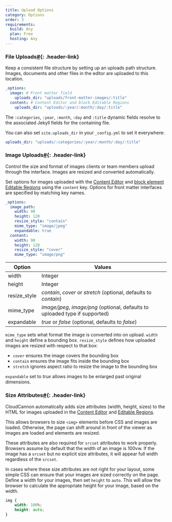 ```yaml
---
title: Upload Options
category: Options
order: 3
requirements:
  build: Any
  plan: Free
  hosting: Any
---
```


### File Uploads[\#](#file-uploads){: .header-link}

Keep a consistent file structure by setting up an uploads path structure. Images, documents and other files in the editor are uploaded to this location.

```yaml
_options:
  image: # Front matter field
    uploads_dir: "uploads/front-matter-images/:title"
  content: # Content Editor and block Editable Regions
    uploads_dir: "uploads/:year/:month/:day/:title"
```

The `:categories`, `:year`, `:month`, `:day` and `:title` dynamic fields resolve to the associated Jekyll fields for the containing file.

You can also set `site.uploads_dir` in your `_config.yml` to set it everywhere:

```yaml
uploads_dir: "uploads/:categories/:year/:month/:day/:title"
```

### Image Uploads[\#](#image-uploads){: .header-link}

Control the size and format of images clients or team members upload through the interface. Images are resized and converted automatically.

Set options for images uploaded with the [Content Editor](/editing/editors/content-editor/) and [block element Editable Regions](/editing/interfaces/editable-regions/#block-elements) using the `content` key. Options for front matter interfaces are specified by matching key names.

```yaml
_options:
  image_path:
    width: 90
    height: 120
    resize_style: "contain"
    mime_type: "image/jpeg"
    expandable: true
  content:
    width: 90
    height: 120
    resize_style: "cover"
    mime_type: "image/png"
```

| Option | Values |
| --- | --- |
| width | Integer |
| height | Integer |
| resize\_style | *contain*, *cover* or *stretch* (optional, defaults to *contain*) |
| mime\_type | *image/jpeg*, *image/png* (optional, defaults to uploaded type if supported) |
| expandable | *true* or *false* (optional, defaults to *false*) |

`mime_type` sets what format the image is converted into on upload. `width` and `height` define a bounding box. `resize_style` defines how uploaded images are resized with respect to that box:

* `cover` ensures the image covers the bounding box
* `contain` ensures the image fits inside the bounding box
* `stretch` ignores aspect ratio to resize the image to the bounding box

`expandable` set to *true* allows images to be enlarged past original dimensions.

### Size Attributes[\#](#size-attributes){: .header-link}

CloudCannon automatically adds size attributes (width, height, sizes) to the HTML for images uploaded in the [Content Editor](https://docs.cloudcannon.com/editing/editors/content-editor/) and [Editable Regions](https://docs.cloudcannon.com/editing/interfaces/editable-regions/).

This allows browsers to size `<img>` elements before CSS and images are loaded. Otherwise, the page can shift around in front of the viewer as images are loaded and elements are resized.

These attributes are also required for&nbsp;`srcset` attributes to work properly. Browsers assume by default that the width of an image is 100vw. If the image has a `srcset` but no explicit size attributes, it will appear full width regardless of the `srcset`.

In cases where these size attributes are not right for your layout, some simple CSS can ensure that your images are sized correctly on the page. Define a width for your images, then set `height` to `auto`. This will allow the browser to calculate the appropriate height for your image, based on the width.

```css
img {
    width: 100%;
    height: auto;
}
```